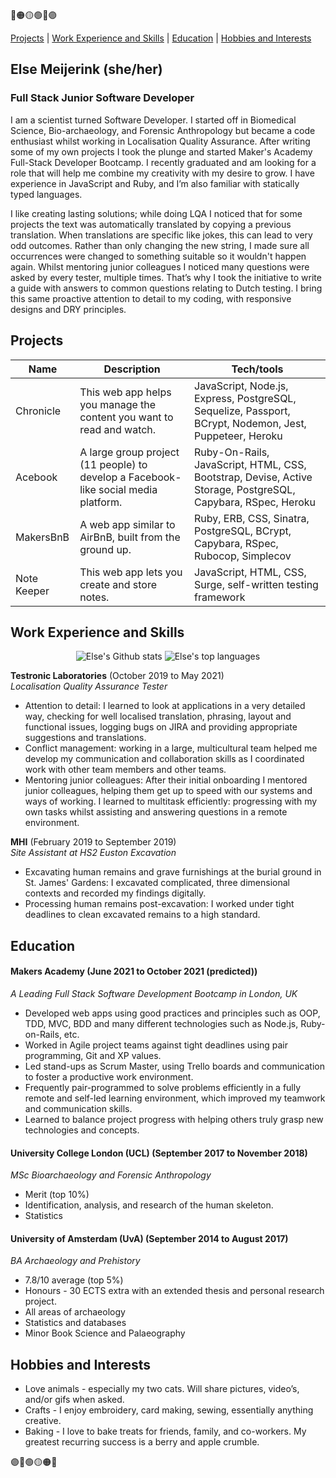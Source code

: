 🔴🟠🟡🟢🔵🟣

[Projects](#projects) | [Work Experience and Skills](#work-experience-and-skills) | [Education](#education) | [Hobbies and Interests](#hobbies-and-interests)

## Else Meijerink (she/her)
### Full Stack Junior Software Developer

I am a scientist turned Software Developer. I started off in Biomedical Science, Bio-archaeology, and Forensic Anthropology but became a code enthusiast whilst working in Localisation Quality Assurance. After writing some of my own projects I took the plunge and started Maker's Academy Full-Stack Developer Bootcamp. I recently graduated and am looking for a role that will help me combine my creativity with my desire to grow. I have experience in JavaScript and Ruby, and I’m also familiar with statically typed languages.

I like creating lasting solutions; while doing LQA I noticed that for some projects the text was automatically translated by copying a previous translation. When translations are specific like jokes, this can lead to very odd outcomes. Rather than only changing the new string, I made sure all occurrences were changed to something suitable so it wouldn't happen again. Whilst mentoring junior colleagues I noticed many questions were asked by every tester, multiple times. That’s why I took the initiative to write a guide with answers to common questions relating to Dutch testing. I bring this same proactive attention to detail to my coding, with responsive designs and DRY principles.


## Projects

| Name                         | Description       | Tech/tools        |
| ---------------------------- | ----------------- |----------------- |
Chronicle | This web app helps you manage the content you want to read and watch. | JavaScript, Node.js, Express, PostgreSQL, Sequelize, Passport, BCrypt, Nodemon, Jest, Puppeteer, Heroku |
Acebook | A large group project (11 people) to develop a Facebook-like social media platform. | Ruby-On-Rails, JavaScript, HTML, CSS, Bootstrap, Devise, Active Storage, PostgreSQL, Capybara, RSpec, Heroku |
MakersBnB | A web app similar to AirBnB, built from the ground up. | Ruby, ERB, CSS, Sinatra, PostgreSQL, BCrypt, Capybara, RSpec, Rubocop, Simplecov
Note Keeper | This web app lets you create and store notes. | JavaScript, HTML, CSS, Surge, self-written testing framework

## Work Experience and Skills
  
<p align="center">
  <img src ="https://github-readme-stats.vercel.app/api?username=SipofTea&show_icons=true&theme=buefy" alt="Else's Github stats"/>
  <img src="https://github-readme-stats.vercel.app/api/top-langs/?username=SipofTea&layout=compact&theme=buefy" alt="Else's top languages"/>
</p>

**Testronic Laboratories** (October 2019 to May 2021)  
_Localisation Quality Assurance Tester_

- Attention to detail: I learned to look at applications in a very detailed way, checking for well localised translation, phrasing, layout and functional issues, logging bugs on JIRA and providing appropriate suggestions and translations.
- Conflict management: working in a large, multicultural team helped me develop my communication and collaboration skills as I coordinated work with other team members and other teams.
- Mentoring junior colleagues: After their initial onboarding I mentored junior colleagues, helping them get up to speed with our systems and ways of working. I learned to multitask efficiently: progressing with my own tasks whilst assisting and answering questions in a remote environment.


**MHI** (February 2019 to September 2019)  
_Site Assistant at HS2 Euston Excavation_
- Excavating human remains and grave furnishings at the burial ground in St. James' Gardens: I excavated complicated, three dimensional contexts and recorded my findings digitally. 
- Processing human remains post-excavation: I worked under tight deadlines to clean excavated remains to a high standard.

## Education

#### Makers Academy (June 2021 to October 2021 (predicted))
_A Leading Full Stack Software Development Bootcamp in London, UK_

- Developed web apps using good practices and principles such as OOP, TDD, MVC, BDD and many different technologies such as Node.js, Ruby-on-Rails, etc.
- Worked in Agile project teams against tight deadlines using pair programming, Git and XP values.
- Led stand-ups as Scrum Master, using Trello boards and communication to foster a productive work environment. 
- Frequently pair-programmed to solve problems efficiently in a fully remote and self-led learning environment, which improved my teamwork and communication skills.
- Learned to balance project progress with helping others truly grasp new technologies and concepts.

#### University College London (UCL) (September 2017 to November 2018)
_MSc Bioarchaeology and Forensic Anthropology_ 
- Merit (top 10%)
- Identification, analysis, and research of the human skeleton.
- Statistics

#### University of Amsterdam (UvA) (September 2014 to August 2017)
_BA Archaeology and Prehistory_ 
- 7.8/10 average (top 5%)
- Honours - 30 ECTS extra with an extended thesis and personal research
project.
- All areas of archaeology
- Statistics and databases
- Minor Book Science and Palaeography

## Hobbies and Interests
- Love animals - especially my two cats. Will share pictures, video’s, and/or gifs when asked.
- Crafts - I enjoy embroidery, card making, sewing, essentially anything creative.
- Baking - I love to bake treats for friends, family, and co-workers. My greatest recurring success is a berry and apple crumble.

🟣🔵🟢🟡🟠🔴

